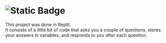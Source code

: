 # ![Static Badge](https://img.shields.io/badge/Python-Chatbot-chartreuse)
This project was done in Replit.<br>
It consists of a little bit of code that asks you a couple of questions, stores your answers in variables, and responds to you after each question.
